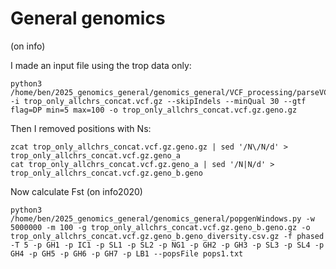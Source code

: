 # General genomics
(on info)

I made an input file using the trop data only:
```
python3 /home/ben/2025_genomics_general/genomics_general/VCF_processing/parseVCF.py -i trop_only_allchrs_concat.vcf.gz --skipIndels --minQual 30 --gtf flag=DP min=5 max=100 -o trop_only_allchrs_concat.vcf.gz.geno.gz
```
Then I removed positions with Ns:
```
zcat trop_only_allchrs_concat.vcf.gz.geno.gz | sed '/N\/N/d' > trop_only_allchrs_concat.vcf.gz.geno_a
cat trop_only_allchrs_concat.vcf.gz.geno_a | sed '/N|N/d' > trop_only_allchrs_concat.vcf.gz.geno_b.geno
```
Now calculate Fst (on info2020)
```
python3 /home/ben/2025_genomics_general/genomics_general/popgenWindows.py -w 5000000 -m 100 -g trop_only_allchrs_concat.vcf.gz.geno_b.geno.gz -o trop_only_allchrs_concat.vcf.gz.geno_b.geno_diversity.csv.gz -f phased -T 5 -p GH1 -p IC1 -p SL1 -p SL2 -p NG1 -p GH2 -p GH3 -p SL3 -p SL4 -p GH4 -p GH5 -p GH6 -p GH7 -p LB1 --popsFile pops1.txt
```
